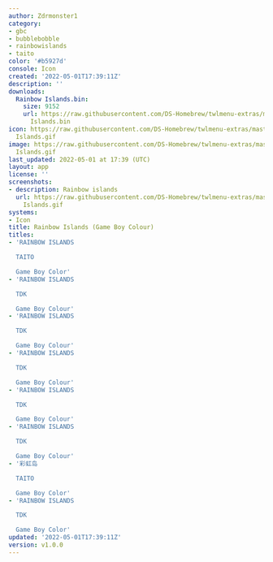 ```yaml
---
author: Zdrmonster1
category:
- gbc
- bubblebobble
- rainbowislands
- taito
color: '#b5927d'
console: Icon
created: '2022-05-01T17:39:11Z'
description: ''
downloads:
  Rainbow Islands.bin:
    size: 9152
    url: https://raw.githubusercontent.com/DS-Homebrew/twlmenu-extras/master/_nds/TWiLightMenu/icons/Rainbow
      Islands.bin
icon: https://raw.githubusercontent.com/DS-Homebrew/twlmenu-extras/master/_nds/TWiLightMenu/icons/gif/Rainbow
  Islands.gif
image: https://raw.githubusercontent.com/DS-Homebrew/twlmenu-extras/master/_nds/TWiLightMenu/icons/gif/Rainbow
  Islands.gif
last_updated: 2022-05-01 at 17:39 (UTC)
layout: app
license: ''
screenshots:
- description: Rainbow islands
  url: https://raw.githubusercontent.com/DS-Homebrew/twlmenu-extras/master/_nds/TWiLightMenu/icons/gif/Rainbow
    Islands.gif
systems:
- Icon
title: Rainbow Islands (Game Boy Colour)
titles:
- 'RAINBOW ISLANDS

  TAITO

  Game Boy Color'
- 'RAINBOW ISLANDS

  TDK

  Game Boy Colour'
- 'RAINBOW ISLANDS

  TDK

  Game Boy Colour'
- 'RAINBOW ISLANDS

  TDK

  Game Boy Colour'
- 'RAINBOW ISLANDS

  TDK

  Game Boy Colour'
- 'RAINBOW ISLANDS

  TDK

  Game Boy Colour'
- '彩虹岛

  TAITO

  Game Boy Color'
- 'RAINBOW ISLANDS

  TDK

  Game Boy Color'
updated: '2022-05-01T17:39:11Z'
version: v1.0.0
---
```

